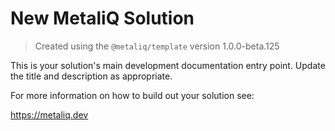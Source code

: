 # New MetaliQ Solution

> Created using the `@metaliq/template` version 1.0.0-beta.125

This is your solution's main development documentation entry point. Update the title and description as appropriate.

For more information on how to build out your solution see:

https://metaliq.dev
